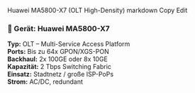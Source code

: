 Huawei MA5800-X7 (OLT High-Density)
markdown
Copy
Edit
### 🚀 Gerät: Huawei MA5800-X7

**Typ:** OLT – Multi-Service Access Platform  
**Ports:** Bis zu 64x GPON/XGS-PON  
**Backhaul:** 2x 100GE oder 8x 10GE  
**Kapazität:** 2 Tbps Switching Fabric  
**Einsatz:** Stadtnetz / große ISP-PoPs  
**Strom:** AC/DC, redundant  
